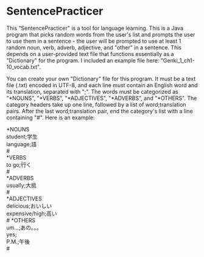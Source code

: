 # SentencePracticer

This "SentencePracticer" is a tool for language learning. This is a Java program that picks random words from the user's list and prompts the user to use them in a sentence - the user will be prompted to use at least 1 random noun, verb, adverb, adjective, and "other" in a sentence. This depends on a user-provided text file that functions essentially as a "Dictionary" for the program. I included an example file here: "Genki_1_ch1-10_vocab.txt".

You can create your own "Dictionary" file for this program. It must be a text file (.txt) encoded in UTF-8, and each line must contain an English word and its translation, separated with ";". The words must be categorized as "*NOUNS", "*VERBS", "*ADJECTIVES", "*ADVERBS", and "*OTHERS". The category headers take up one line, followed by a list of word;translation pairs. After the last word;translation pair, end the category's list with a line containing "#". Here is an example:

*NOUNS  
student;学生   
language;語  
<h7>#</h7>           
*VERBS   
to go;行く   
<h7>#</h7>  
*ADVERBS   
usually;大抵   
<h7>#</h7>  
*ADJECTIVES   
delicious;おいしい   
expensive/high;高い   
<h7>#</h7> 
*OTHERS   
um...;あの。。。   
yes;   
P.M.;午後   
<h7>#</h7>  
